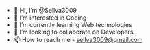 - 👋 Hi, I’m @Sellva3009
- 👀 I’m interested in Coding
- 🌱 I’m currently learning Web technologies
- 💞️ I’m looking to collaborate on Developers
- 📫 How to reach me - sellva3009@gmail.com

<!---
Sellva3009/Sellva3009 is a ✨ special ✨ repository because its `README.md` (this file) appears on your GitHub profile.
You can click the Preview link to take a look at your changes.
--->
